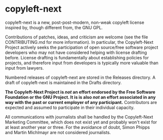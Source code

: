 # copyleft-next #

copyleft-next is a new, post-post-modern, non-weak copyleft license
inspired by, though different from, the GNU GPL.

Contributions of patches, ideas, and criticism are welcome (see the file
CONTRIBUTING.md for more information).  In particular, the Copyleft-Next
Project actively seeks the participation of open source/free software
project developers who may not have considered helping with license
drafting before. License drafting is fundamentally about establishing
policies for projects, and therefore input from developers is typically
more valuable than input from lawyers.

Numbered releases of copyleft-next are stored in the Releases directory. A
draft of copyleft-next is maintained in the Drafts directory.

**The Copyleft-Next Project is *not* an effort endorsed by the Free
Software Foundation or the GNU Project. It is is also *not* an effort
associated in any way with the past or current employer of any participant.**
Contributors are expected and assumed to participate in their individual
capacity.

All communications with journalists shall be handled by the Copyleft-Next
Marketing Committee, which does not exist yet and probably won't exist for
at least another year or three. For the avoidance of doubt, Simon Phipps
and Martin Michlmayr are not considered journalists.

